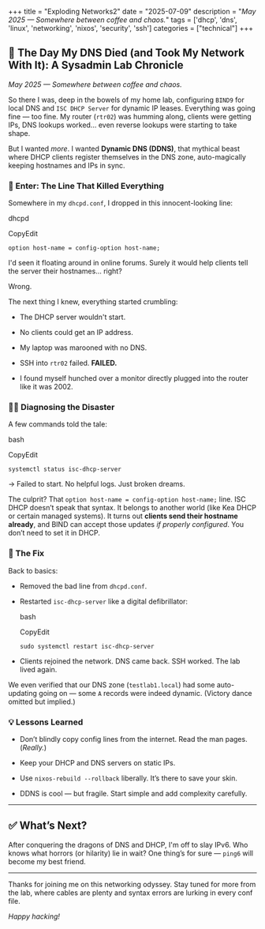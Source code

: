+++
title = "Exploding Networks2"
date = "2025-07-09"
description = "_May 2025 — Somewhere between coffee and chaos._"
tags = ['dhcp', 'dns', 'linux', 'networking', 'nixos', 'security', 'ssh']
categories = ["technical"]
+++

## 🧠 The Day My DNS Died (and Took My Network With It): A Sysadmin Lab Chronicle

_May 2025 — Somewhere between coffee and chaos._

So there I was, deep in the bowels of my home lab, configuring `BIND9` for local DNS and `ISC DHCP Server` for dynamic IP leases. Everything was going fine — too fine. My router (`rtr02`) was humming along, clients were getting IPs, DNS lookups worked... even reverse lookups were starting to take shape.

But I wanted _more_. I wanted **Dynamic DNS (DDNS)**, that mythical beast where DHCP clients register themselves in the DNS zone, auto-magically keeping hostnames and IPs in sync.

### 🧨 Enter: The Line That Killed Everything

Somewhere in my `dhcpd.conf`, I dropped in this innocent-looking line:

dhcpd

CopyEdit

`option host-name = config-option host-name;`

I'd seen it floating around in online forums. Surely it would help clients tell the server their hostnames... right?

Wrong.

The next thing I knew, everything started crumbling:

- The DHCP server wouldn't start.
    
- No clients could get an IP address.
    
- My laptop was marooned with no DNS.
    
- SSH into `rtr02` failed. **FAILED.**
    
- I found myself hunched over a monitor directly plugged into the router like it was 2002.
    

### 🕵️‍♂️ Diagnosing the Disaster

A few commands told the tale:

bash

CopyEdit

`systemctl status isc-dhcp-server`

→ Failed to start. No helpful logs. Just broken dreams.

The culprit? That `option host-name = config-option host-name;` line. ISC DHCP doesn’t speak that syntax. It belongs to another world (like Kea DHCP or certain managed systems). It turns out **clients send their hostname already**, and BIND can accept those updates _if properly configured_. You don’t need to set it in DHCP.

### 🔧 The Fix

Back to basics:

- Removed the bad line from `dhcpd.conf`.
    
- Restarted `isc-dhcp-server` like a digital defibrillator:
    
    bash
    
    CopyEdit
    
    `sudo systemctl restart isc-dhcp-server`
    
- Clients rejoined the network. DNS came back. SSH worked. The lab lived again.
    

We even verified that our DNS zone (`testlab1.local`) had some auto-updating going on — some `A` records were indeed dynamic. (Victory dance omitted but implied.)

### 💡 Lessons Learned

- Don’t blindly copy config lines from the internet. Read the man pages. (_Really._)
    
- Keep your DHCP and DNS servers on static IPs.
    
- Use `nixos-rebuild --rollback` liberally. It’s there to save your skin.
    
- DDNS is cool — but fragile. Start simple and add complexity carefully.
    

---

## ✅ What’s Next?

After conquering the dragons of DNS and DHCP, I'm off to slay IPv6. Who knows what horrors (or hilarity) lie in wait? One thing’s for sure — `ping6` will become my best friend.

---

Thanks for joining me on this networking odyssey. Stay tuned for more from the lab, where cables are plenty and syntax errors are lurking in every conf file.

_Happy hacking!_
